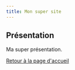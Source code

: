 ```yaml
---
title: Mon super site
---
```


## Présentation

Ma super présentation.

[Retour à la page d'accueil](index.md)